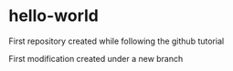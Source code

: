 # hello-world
First repository created while following the github tutorial

First modification created under a new branch
